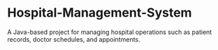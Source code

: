 # Hospital-Management-System
A Java-based project for managing hospital operations such as patient records, doctor schedules, and appointments.
